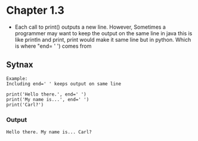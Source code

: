 # Chapter 1.3

- Each call to print() outputs a new line. However, Sometimes a programmer may want to keep the output on the same line in java this is like println and print, print would make it same line but in python.
Which is where "end= ' ') comes from

## Sytnax

    Example:
    Including end=' ' keeps output on same line
    
    print('Hello there.', end=' ')
    print('My name is...', end=' ')
    print('Carl?')

### Output

    Hello there. My name is... Carl?
